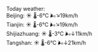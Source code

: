 Today weather:  
Beijing: ☀️   🌡️-6°C 🌬️↘19km/h  
Tianjin: ☀️   🌡️-6°C 🌬️↘19km/h  
Shijiazhuang: ☀️   🌡️-3°C 🌬️↓11km/h  
Tangshan: ☀️   🌡️-6°C 🌬️↓21km/h  
